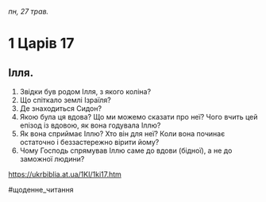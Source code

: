 
_пн, 27 трав._

# 1 Царів 17

## Ілля.
1. Звідки був родом Ілля, з якого коліна?
2. Що спіткало землі Ізраїля?
3. Де знаходиться Сидон?
4. Якою була ця вдова? Що ми можемо сказати про неї? Чого вчить цей епізод із вдовою, як вона годувала Іллю?
5. Як вона сприймає Іллю? Хто він для неї? Коли вона починає остаточно і беззастережно вірити йому?
6. Чому Господь спрямував Іллю саме до вдови (бідної), а не до заможної людини?

https://ukrbiblia.at.ua/1KI/1ki17.htm 

#щоденне_читання
